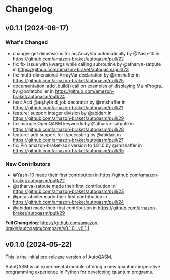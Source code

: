 # Changelog

## v0.1.1 (2024-06-17)

### What's Changed
* change: get dimensions for aq.ArrayVar automatically by @Yash-10 in https://github.com/amazon-braket/autoqasm/pull/22
* fix: fix issue with kwargs while calling subroutine by @atharva-satpute in https://github.com/amazon-braket/autoqasm/pull/23
* fix: multi-dimensional ArrayVar declaration by @rmshaffer in https://github.com/amazon-braket/autoqasm/pull/25
* documentation: add .build() call on examples of displaying MainProgra… by @potatoboiler in https://github.com/amazon-braket/autoqasm/pull/24
* feat: Add @aq.hybrid_job decorator by @rmshaffer in https://github.com/amazon-braket/autoqasm/pull/21
* feature: support integer division by @abidart in https://github.com/amazon-braket/autoqasm/pull/29
* fix: mangle OpenQASM keywords by @atharva-satpute in https://github.com/amazon-braket/autoqasm/pull/28
* feature: add support for typecasting by @abidart in https://github.com/amazon-braket/autoqasm/pull/27
* fix: Pin amazon-braket-sdk version to 1.81.0 by @rmshaffer in https://github.com/amazon-braket/autoqasm/pull/35

### New Contributors
* @Yash-10 made their first contribution in https://github.com/amazon-braket/autoqasm/pull/22
* @atharva-satpute made their first contribution in https://github.com/amazon-braket/autoqasm/pull/23
* @potatoboiler made their first contribution in https://github.com/amazon-braket/autoqasm/pull/24
* @abidart made their first contribution in https://github.com/amazon-braket/autoqasm/pull/29

**Full Changelog**: https://github.com/amazon-braket/autoqasm/compare/v0.1.0...v0.1.1

## v0.1.0 (2024-05-22)

This is the initial pre-release version of AutoQASM.

AutoQASM is an experimental module offering a new quantum-imperative programming experience in Python for developing quantum programs.
